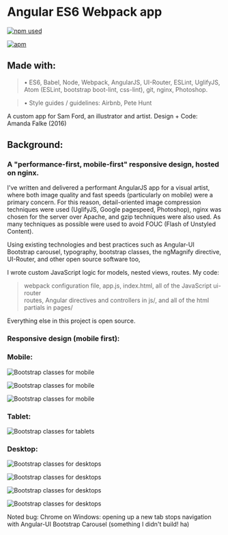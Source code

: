 # Angular ES6 Webpack app

[![npm used](https://img.shields.io/npm/dm/localeval.svg?style=flat)](https://www.npmjs.com/)

[![apm](https://img.shields.io/apm/v/vim-mode.svg?style=flat)](https://github.com/atom/apm)

## Made with:
> • ES6, Babel, Node, Webpack, AngularJS, UI-Router, ESLint, UglifyJS,
Atom (ESLint, bootstrap boot-lint, css-lint), git, nginx, Photoshop.

> • Style guides / guidelines: Airbnb, Pete Hunt

A custom app for Sam Ford, an illustrator and artist.
Design + Code: Amanda Falke (2016)

## Background:
### A "performance-first, mobile-first" responsive design, hosted on nginx.
I've written and delivered a performant AngularJS app for a visual artist,
where both image quality and fast speeds (particularly on mobile) were a primary
concern. For this reason, detail-oriented image compression techniques were
used (UglifyJS, Google pagespeed, Photoshop), nginx was chosen for the server
over Apache, and gzip techniques were also used. As many techniques as possible
were used to avoid FOUC (Flash of Unstyled Content).

Using existing technologies and best practices such as Angular-UI Bootstrap carousel, typography, bootstrap classes, the ngMagnify directive, UI-Router, and other
open source software too,

I wrote custom JavaScript logic for models, nested views, routes.
My code:
> webpack configuration file, app.js, index.html, all of the JavaScript ui-router \
routes, Angular directives and controllers in js/, and all of the html partials
in pages/

Everything else in this project is open source.

### Responsive design (mobile first):
### Mobile:

![Bootstrap classes for mobile](/readmeimg/gallery-mobile.jpg "Gallery, mobile")

![Bootstrap classes for mobile](/readmeimg/work-mobile.jpg "Work, mobile")

![Bootstrap classes for mobile](/readmeimg/portfolio-mobile.jpg "Portfolio, mobile")


### Tablet:

![Bootstrap classes for tablets](/readmeimg/work-tablet.jpg "Work, tablet")


### Desktop:

![Bootstrap classes for desktops](/readmeimg/gallery-large.jpg "Gallery, desktop")

![Bootstrap classes for desktops](/readmeimg/work-large-medium.jpg "Gallery, desktop")

![Bootstrap classes for desktops](/readmeimg/portfolio-large.jpg "Portfolio, desktop")

![Bootstrap classes for desktops](/readmeimg/about-large.jpg "About, desktop")


Noted bug: Chrome on Windows: opening up a new tab stops navigation
with Angular-UI Bootstrap Carousel (something I didn't build! ha)
